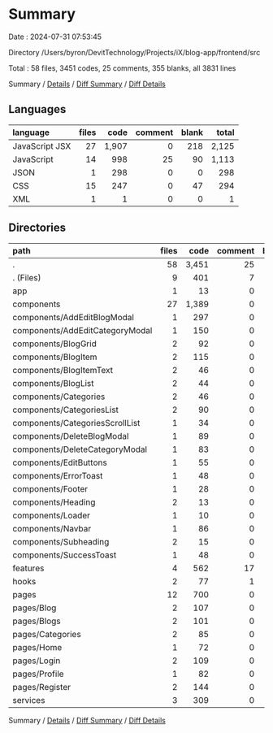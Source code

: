 # Summary

Date : 2024-07-31 07:53:45

Directory /Users/byron/DevitTechnology/Projects/iX/blog-app/frontend/src

Total : 58 files,  3451 codes, 25 comments, 355 blanks, all 3831 lines

Summary / [Details](details.md) / [Diff Summary](diff.md) / [Diff Details](diff-details.md)

## Languages
| language | files | code | comment | blank | total |
| :--- | ---: | ---: | ---: | ---: | ---: |
| JavaScript JSX | 27 | 1,907 | 0 | 218 | 2,125 |
| JavaScript | 14 | 998 | 25 | 90 | 1,113 |
| JSON | 1 | 298 | 0 | 0 | 298 |
| CSS | 15 | 247 | 0 | 47 | 294 |
| XML | 1 | 1 | 0 | 0 | 1 |

## Directories
| path | files | code | comment | blank | total |
| :--- | ---: | ---: | ---: | ---: | ---: |
| . | 58 | 3,451 | 25 | 355 | 3,831 |
| . (Files) | 9 | 401 | 7 | 20 | 428 |
| app | 1 | 13 | 0 | 3 | 16 |
| components | 27 | 1,389 | 0 | 163 | 1,552 |
| components/AddEditBlogModal | 1 | 297 | 0 | 19 | 316 |
| components/AddEditCategoryModal | 1 | 150 | 0 | 15 | 165 |
| components/BlogGrid | 2 | 92 | 0 | 21 | 113 |
| components/BlogItem | 2 | 115 | 0 | 18 | 133 |
| components/BlogItemText | 2 | 46 | 0 | 7 | 53 |
| components/BlogList | 2 | 44 | 0 | 10 | 54 |
| components/Categories | 2 | 46 | 0 | 6 | 52 |
| components/CategoriesList | 2 | 90 | 0 | 8 | 98 |
| components/CategoriesScrollList | 1 | 34 | 0 | 3 | 37 |
| components/DeleteBlogModal | 1 | 89 | 0 | 14 | 103 |
| components/DeleteCategoryModal | 1 | 83 | 0 | 10 | 93 |
| components/EditButtons | 1 | 55 | 0 | 4 | 59 |
| components/ErrorToast | 1 | 48 | 0 | 5 | 53 |
| components/Footer | 1 | 28 | 0 | 2 | 30 |
| components/Heading | 2 | 13 | 0 | 4 | 17 |
| components/Loader | 1 | 10 | 0 | 2 | 12 |
| components/Navbar | 1 | 86 | 0 | 6 | 92 |
| components/Subheading | 2 | 15 | 0 | 5 | 20 |
| components/SuccessToast | 1 | 48 | 0 | 4 | 52 |
| features | 4 | 562 | 17 | 36 | 615 |
| hooks | 2 | 77 | 1 | 18 | 96 |
| pages | 12 | 700 | 0 | 90 | 790 |
| pages/Blog | 2 | 107 | 0 | 13 | 120 |
| pages/Blogs | 2 | 101 | 0 | 16 | 117 |
| pages/Categories | 2 | 85 | 0 | 12 | 97 |
| pages/Home | 1 | 72 | 0 | 10 | 82 |
| pages/Login | 2 | 109 | 0 | 15 | 124 |
| pages/Profile | 1 | 82 | 0 | 12 | 94 |
| pages/Register | 2 | 144 | 0 | 12 | 156 |
| services | 3 | 309 | 0 | 25 | 334 |

Summary / [Details](details.md) / [Diff Summary](diff.md) / [Diff Details](diff-details.md)